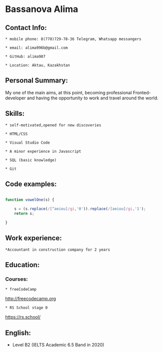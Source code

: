 # Bassanova Alima

## Contact Info:

	* mobile phone: 8(778)729-78-36 Telegram, Whatsapp messangers

	* email: alima996b@gmail.com

	* GitHub: alima987
	
	* Location: Aktau, Kazakhstan


## Personal Summary:

   My one of the main aims, at this point, becoming professional Fronted-developer and having the opportunity to work and travel around the world.

## Skills:

	* self-motivated,opened for new discoveries

	* HTML/CSS

	* Visual Studio Code

	* A minor experience in Javascript

	* SQL (basic knowledge)

	* Git
	
	


## Code examples:

```javascript

function vowelOne(s) {

    s = (s.replace(/[^aeiou]/gi,'0')).replace(/[aeiou]/gi,'1');
	return s;

}

```

## Work experience:

	*Accountant in construction company for 2 years



## Education: 
  
  ### Courses:

	* freeCodeCamp

http://freecodecamp.org
    
	* RS School stage 0
	
https://rs.school/



## English:

   * Level B2 (IELTS Academic 6.5 Band in 2020)